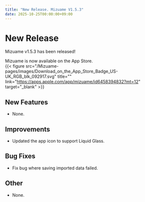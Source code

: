 ```yaml
---
title: "New Release. Mizuame V1.5.3"
date: 2025-10-25T00:00:00+09:00
---
```


# New Release
Mizuame v1.5.3 has been released!

Mizuame is now available on the App Store.  
{{< figure src="/Mizuame-pages/images/Download_on_the_App_Store_Badge_US-UK_RGB_blk_092917.svg" title="" link="https://apps.apple.com/app/mizuame/id6458394832?mt=12" target="_blank" >}}

## New Features
- None.

## Improvements
- Updated the app icon to support Liquid Glass.

## Bug Fixes
- Fix bug where saving imported data failed.

## Other
- None.
